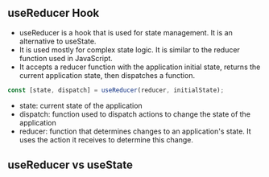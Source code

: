 ## useReducer Hook

- useReducer is a hook that is used for state management. It is an alternative to useState.
- It is used mostly for complex state logic. It is similar to the reducer function used in JavaScript.
- It accepts a reducer function with the application initial state, returns the current application state, then dispatches a function.

```js
const [state, dispatch] = useReducer(reducer, initialState);
```

- state: current state of the application
- dispatch: function used to dispatch actions to change the state of the application
- reducer: function that determines changes to an application's state. It uses the action it receives to determine this change.

## useReducer vs useState
